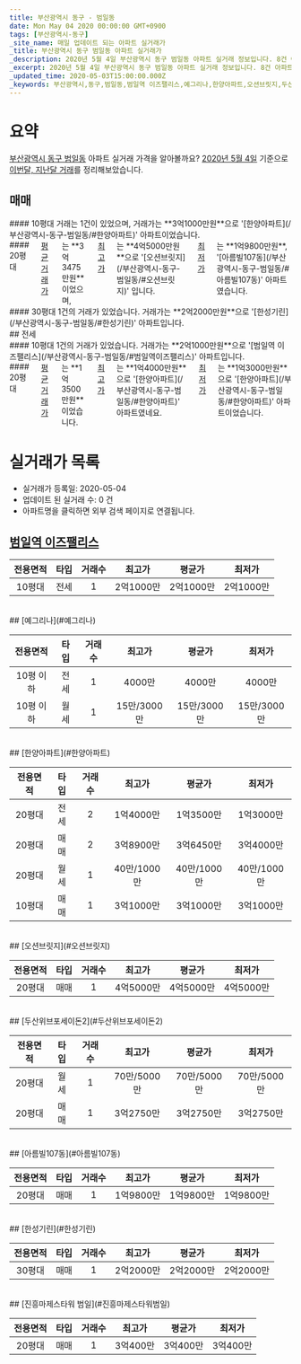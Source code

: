 ```yaml
---
title: 부산광역시 동구 - 범일동
date: Mon May 04 2020 00:00:00 GMT+0900
tags: [부산광역시-동구]
_site_name: 매일 업데이트 되는 아파트 실거래가
_title: 부산광역시 동구 범일동 아파트 실거래가
_description: 2020년 5월 4일 부산광역시 동구 범일동 아파트 실거래 정보입니다. 8건 아파트 정보가 있습니다.
_excerpt: 2020년 5월 4일 부산광역시 동구 범일동 아파트 실거래 정보입니다. 8건 아파트 정보가 있습니다.
_updated_time: 2020-05-03T15:00:00.000Z
_keywords: 부산광역시,동구,범일동,범일역 이즈팰리스,예그리나,한양아파트,오션브릿지,두산위브포세이돈2,아름빌107동,한성기린,진흥마제스타워 범일
---
```





# 요약
<ins>부산광역시 동구 범일동</ins> 아파트 실거래 가격을 알아볼까요? <ins>2020년 5월 4일</ins> 기준으로 <ins>이번달, 지난달 거래</ins>를 정리해보았습니다.

## 매매
<div class="container">
<div class="six columns" markdown="1">
#### 10평대
거래는 1건이 있었으며, 거래가는 **3억1000만원**으로 '[한양아파트](/부산광역시-동구-범일동/#한양아파트)' 아파트이었습니다.
</div>
<div class="six columns" markdown="1">
#### 20평대
<ins>평균 거래가</ins>는 **3억3475만원**이었으며, <ins>최고가</ins>는 **4억5000만원**으로 '[오션브릿지](/부산광역시-동구-범일동/#오션브릿지)' 입니다. <ins>최저가</ins>는 **1억9800만원**, '[아름빌107동](/부산광역시-동구-범일동/#아름빌107동)' 아파트였습니다.
</div>
</div>
<div class="container">
<div class="twelve columns" markdown="1">
#### 30평대
1건의 거래가 있었습니다. 거래가는 **2억2000만원**으로 '[한성기린](/부산광역시-동구-범일동/#한성기린)' 아파트입니다.
</div>
</div>
## 전세
<div class="container">
<div class="six columns" markdown="1">
#### 10평대
1건의 거래가 있었습니다. 거래가는 **2억1000만원**으로 '[범일역 이즈팰리스](/부산광역시-동구-범일동/#범일역이즈팰리스)' 아파트입니다.
</div>
<div class="six columns" markdown="1">
#### 20평대
<ins>평균 거래가</ins>는 **1억3500만원**이었습니다. <ins>최고가</ins>는 **1억4000만원**으로 '[한양아파트](/부산광역시-동구-범일동/#한양아파트)' 아파트였네요. <ins>최저가</ins>는 **1억3000만원**으로 '[한양아파트](/부산광역시-동구-범일동/#한양아파트)' 아파트이었습니다.
</div>
</div>



# 실거래가 목록
- 실거래가 등록일: 2020-05-04
- 업데이트 된 실거래 수: 0 건
- 아파트명을 클릭하면 외부 검색 페이지로 연결됩니다.

## [범일역 이즈팰리스](#범일역이즈팰리스)

|전용면적|타입|거래수|최고가|평균가|최저가|
|:---:|:---:|:---:|:---:|:---:|:---:|
|10평대|<span class="deal-type-2">전세</span>|1|2억1000만|2억1000만|2억1000만|

<br/>
## [예그리나](#예그리나)

|전용면적|타입|거래수|최고가|평균가|최저가|
|:---:|:---:|:---:|:---:|:---:|:---:|
|10평 이하|<span class="deal-type-2">전세</span>|1|4000만|4000만|4000만|
|10평 이하|<span class="deal-type-3">월세</span>|1|15만/3000만|15만/3000만|15만/3000만|

<br/>
## [한양아파트](#한양아파트)

|전용면적|타입|거래수|최고가|평균가|최저가|
|:---:|:---:|:---:|:---:|:---:|:---:|
|20평대|<span class="deal-type-2">전세</span>|2|1억4000만|1억3500만|1억3000만|
|20평대|<span class="deal-type-1">매매</span>|2|3억8900만|3억6450만|3억4000만|
|20평대|<span class="deal-type-3">월세</span>|1|40만/1000만|40만/1000만|40만/1000만|
|10평대|<span class="deal-type-1">매매</span>|1|3억1000만|3억1000만|3억1000만|

<br/>
## [오션브릿지](#오션브릿지)

|전용면적|타입|거래수|최고가|평균가|최저가|
|:---:|:---:|:---:|:---:|:---:|:---:|
|20평대|<span class="deal-type-1">매매</span>|1|4억5000만|4억5000만|4억5000만|

<br/>
## [두산위브포세이돈2](#두산위브포세이돈2)

|전용면적|타입|거래수|최고가|평균가|최저가|
|:---:|:---:|:---:|:---:|:---:|:---:|
|20평대|<span class="deal-type-3">월세</span>|1|70만/5000만|70만/5000만|70만/5000만|
|20평대|<span class="deal-type-1">매매</span>|1|3억2750만|3억2750만|3억2750만|

<br/>
## [아름빌107동](#아름빌107동)

|전용면적|타입|거래수|최고가|평균가|최저가|
|:---:|:---:|:---:|:---:|:---:|:---:|
|20평대|<span class="deal-type-1">매매</span>|1|1억9800만|1억9800만|1억9800만|

<br/>
## [한성기린](#한성기린)

|전용면적|타입|거래수|최고가|평균가|최저가|
|:---:|:---:|:---:|:---:|:---:|:---:|
|30평대|<span class="deal-type-1">매매</span>|1|2억2000만|2억2000만|2억2000만|

<br/>
## [진흥마제스타워 범일](#진흥마제스타워범일)

|전용면적|타입|거래수|최고가|평균가|최저가|
|:---:|:---:|:---:|:---:|:---:|:---:|
|20평대|<span class="deal-type-1">매매</span>|1|3억400만|3억400만|3억400만|

<br/>



